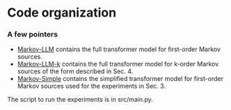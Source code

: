 # Code organization

### A few pointers

-   [Markov-LLM](Markov-LLM) contains the full transformer model for first-order Markov sources.
-   [Markov-LLM-k](Markov-LLM-k) contains the full transformer model for k-order Markov sources of the form described in Sec. 4.
-   [Markov-Simple](Markov-Simple) contains the simplified transformer model for first-order Markov sources used for the experiments in Sec. 3.

The script to run the experiments is in src/main.py.
